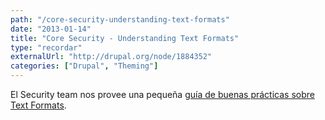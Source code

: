 ```yaml
---
path: "/core-security-understanding-text-formats"
date: "2013-01-14"
title: "Core Security - Understanding Text Formats"
type: "recordar"
externalUrl: "http://drupal.org/node/1884352"
categories: ["Drupal", "Theming"]
---
```


El Security team nos provee una pequeña [guía de buenas prácticas sobre Text Formats](http://drupal.org/node/1884352).